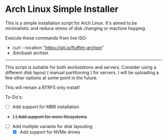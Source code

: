 # Arch Linux Simple Installer
This is a simple installation script for Arch Linux. It's aimed to be minimalistic and reduce stress of disk changing or machine hopping.

Execute these commands from live ISO:
- curl --location "https://git.io/fluffeh-archsin"
- /bin/bash archsin


***

This script is suitable for both workstations and servers. Consider using a different disk layout ( manual partitioning ) for servers. I will be uploading a few other options at some point in the future.

This will remain a BTRFS only install!


To-Do's:

- [ ] Add support for MBR installation
- ~~[ ] Add support for more filesystems~~
- [ ] Add multiple variants for disk layouting
  - [x] Add support for NVMe drives
